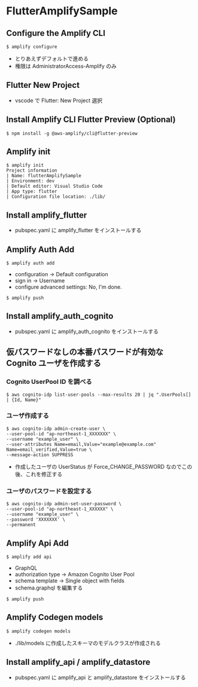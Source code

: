# FlutterAmplifySample

## Configure the Amplify CLI

```
$ amplify configure
```

- とりあえずデフォルトで進める
- 権限は AdministratorAccess-Amplify のみ

## Flutter New Project

- vscode で Flutter: New Project 選択

## Install Amplify CLI Flutter Preview (Optional)

```
$ npm install -g @aws-amplify/cli@flutter-preview
```

## Amplify init

```
$ amplify init
Project information
| Name: flutterAmplifySample
| Environment: dev
| Default editor: Visual Studio Code
| App type: flutter
| Configuration file location: ./lib/
```

## Install amplify_flutter

- pubspec.yaml に amplify_flutter をインストールする

## Amplify Auth Add

```
$ amplify auth add
```

- configuration -> Default configuration
- sign in -> Username
- configure advanced settings: No, I'm done.

```
$ amplify push
```

## Install amplify_auth_cognito

- pubspec.yaml に amplify_auth_cognito をインストールする

## 仮パスワードなしの本番パスワードが有効な Cognito ユーザを作成する

### Cognito UserPool ID を調べる

```
$ aws cognito-idp list-user-pools --max-results 20 | jq ".UserPools[] | {Id, Name}"
```

### ユーザ作成する

```
$ aws cognito-idp admin-create-user \
--user-pool-id "ap-northeast-1_XXXXXXX" \
--username "example_user" \
--user-attributes Name=email,Value="example@example.com" Name=email_verified,Value=true \
--message-action SUPPRESS
```

- 作成したユーザの UserStatus が Force_CHANGE_PASSWORD なのでこの後、これを修正する

### ユーザのパスワードを設定する

```
$ aws cognito-idp admin-set-user-password \
--user-pool-id "ap-northeast-1_XXXXXX" \
--username "example_user" \
--password 'XXXXXXX' \
--permanent
```

## Amplify Api Add

```
$ amplify add api
```

- GraphQL
- authorization type -> Amazon Cognito User Pool
- schema template -> Single object with fields
- schema.graphql を編集する

```
$ amplify push
```

## Amplify Codegen models

```
$ amplify codegen models
```

- ./lib/models に作成したスキーマのモデルクラスが作成される

## Install amplify_api / amplify_datastore

- pubspec.yaml に amplify_api と amplify_datastore をインストールする
